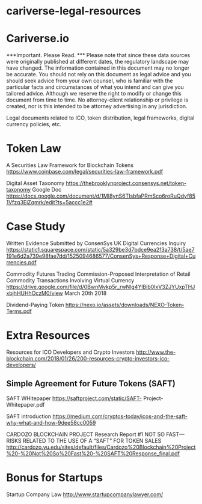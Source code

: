 # cariverse-legal-resources
# Cariverse.io

***Important. Please Read. ***
Please note that since these data sources were originally published at different dates, the
regulatory landscape may have changed. The information contained in this document may no longer be accurate.
You should not rely on this document as legal advice and you should seek advice from
your own counsel, who is familiar with the particular facts and circumstances of what you
intend and can give you tailored advice. Although we reserve the right to
modify or change this document from time to time. No attorney-client relationship or
privilege is created, nor is this intended to be attorney advertising in any jurisdiction. 

Legal documents related to ICO, token distribution, legal frameworks, digital currency policies, etc.

# Token Law

A Securities Law Framework for Blockchain Tokens
https://www.coinbase.com/legal/securities-law-framework.pdf

Digital Asset Taxonomy
https://thebrooklynproject.consensys.net/token-taxonomy
Google Doc
https://docs.google.com/document/d/1MI8ynS6TIsbfaPRmSco6roRuQdyf851Vfzq3EjZqmrk/edit?ts=5accc1e2#

# Case Study

Written Evidence Submitted by ConsenSys
UK Digital Currencies Inquiry
https://static1.squarespace.com/static/5a329be3d7bdce9ea2f3a738/t/5ae7191e6d2a739e98fae7dd/1525094686577/ConsenSys+Response+Digital+Currencies.pdf

Commodity Futures Trading Commission-Proposed Interpretation of Retail Commodity Transactions Involving Virtual Currency
https://drive.google.com/file/d/0BwnMvkp5r_rwNlg4YlBib0IxV3ZJYUxpTHJxbjhHUHhOczM0/view
March 20th 2018

Dividend-Paying Token
https://nexo.io/assets/downloads/NEXO-Token-Terms.pdf

# Extra Resources

Resources for ICO Developers and Crypto Investors
http://www.the-blockchain.com/2018/01/26/200-resources-crypto-investors-ico-developers/


## Simple Agreement for Future Tokens (SAFT)

SAFT WHitepaper
https://saftproject.com/static/SAFT- Project-Whitepaper.pdf

SAFT introduction
https://medium.com/cryptos-today/icos-and-the-saft-why-what-and-how-9dee58cc0059

CARDOZO BLOCKCHAIN PROJECT
Research Report #1
NOT SO FAST—RISKS RELATED TO THE
USE OF A “SAFT” FOR TOKEN SALES
http://cardozo.yu.edu/sites/default/files/Cardozo%20Blockchain%20Project%20-%20Not%20So%20Fast%20-%20SAFT%20Response_final.pdf


# Bonus for Startups
Startup Company Law
http://www.startupcompanylawyer.com/
